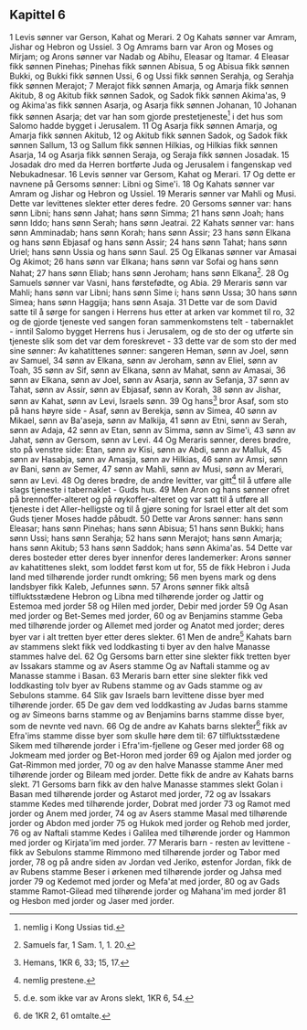 ## Kapittel 6

1 Levis sønner var Gerson, Kahat og Merari.
2 Og Kahats sønner var Amram, Jishar og Hebron og Ussiel.
3 Og Amrams barn var Aron og Moses og Mirjam; og Arons sønner var Nadab og Abihu, Eleasar og Itamar.
4 Eleasar fikk sønnen Pinehas; Pinehas fikk sønnen Abisua,
5 og Abisua fikk sønnen Bukki, og Bukki fikk sønnen Ussi,
6 og Ussi fikk sønnen Serahja, og Serahja fikk sønnen Merajot;
7 Merajot fikk sønnen Amarja, og Amarja fikk sønnen Akitub,
8 og Akitub fikk sønnen Sadok, og Sadok fikk sønnen Akima'as,
9 og Akima'as fikk sønnen Asarja, og Asarja fikk sønnen Johanan,
10 Johanan fikk sønnen Asarja; det var han som gjorde prestetjeneste[^1] i det hus som Salomo hadde bygget i Jerusalem.
11 Og Asarja fikk sønnen Amarja, og Amarja fikk sønnen Akitub,
12 og Akitub fikk sønnen Sadok, og Sadok fikk sønnen Sallum,
13 og Sallum fikk sønnen Hilkias, og Hilkias fikk sønnen Asarja,
14 og Asarja fikk sønnen Seraja, og Seraja fikk sønnen Josadak.
15 Josadak dro med da Herren bortførte Juda og Jerusalem i fangenskap ved Nebukadnesar.
16 Levis sønner var Gersom, Kahat og Merari.
17 Og dette er navnene på Gersoms sønner: Libni og Sime'i.
18 Og Kahats sønner var Amram og Jishar og Hebron og Ussiel.
19 Meraris sønner var Mahli og Musi. Dette var levittenes slekter etter deres fedre.
20 Gersoms sønner var: hans sønn Libni; hans sønn Jahat; hans sønn Simma;
21 hans sønn Joah; hans sønn Iddo; hans sønn Serah; hans sønn Jeatrai.
22 Kahats sønner var: hans sønn Amminadab; hans sønn Korah; hans sønn Assir;
23 hans sønn Elkana og hans sønn Ebjasaf og hans sønn Assir;
24 hans sønn Tahat; hans sønn Uriel; hans sønn Ussia og hans sønn Saul.
25 Og Elkanas sønner var Amasai Og Akimot;
26 hans sønn var Elkana; hans sønn var Sofai og hans sønn Nahat;
27 hans sønn Eliab; hans sønn Jeroham; hans sønn Elkana[^2].
28 Og Samuels sønner var Vasni, hans førstefødte, og Abia.
29 Meraris sønn var Mahli; hans sønn var Libni; hans sønn Sime i; hans sønn Ussa;
30 hans sønn Simea; hans sønn Haggija; hans sønn Asaja.
31 Dette var de som David satte til å sørge for sangen i Herrens hus etter at arken var kommet til ro,
32 og de gjorde tjeneste ved sangen foran sammenkomstens telt - tabernaklet - inntil Salomo bygget Herrens hus i Jerusalem, og de sto der og utførte sin tjeneste slik som det var dem foreskrevet -
33 dette var de som sto der med sine sønner: Av kahatittenes sønner: sangeren Heman, sønn av Joel, sønn av Samuel,
34 sønn av Elkana, sønn av Jeroham, sønn av Eliel, sønn av Toah,
35 sønn av Sif, sønn av Elkana, sønn av Mahat, sønn av Amasai,
36 sønn av Elkana, sønn av Joel, sønn av Asarja, sønn av Sefanja,
37 sønn av Tahat, sønn av Assir, sønn av Ebjasaf, sønn av Korah,
38 sønn av Jishar, sønn av Kahat, sønn av Levi, Israels sønn.
39 Og hans[^3] bror Asaf, som sto på hans høyre side - Asaf, sønn av Berekja, sønn av Simea,
40 sønn av Mikael, sønn av Ba'aseja, sønn av Malkija,
41 sønn av Etni, sønn av Serah, sønn av Adaja,
42 sønn av Etan, sønn av Simma, sønn av Sime'i,
43 sønn av Jahat, sønn av Gersom, sønn av Levi.
44 Og Meraris sønner, deres brødre, sto på venstre side: Etan, sønn av Kisi, sønn av Abdi, sønn av Malluk,
45 sønn av Hasabja, sønn av Amasja, sønn av Hilkias,
46 sønn av Amsi, sønn av Bani, sønn av Semer,
47 sønn av Mahli, sønn av Musi, sønn av Merari, sønn av Levi.
48 Og deres brødre, de andre levitter, var gitt[^4] til å utføre alle slags tjeneste i tabernaklet - Guds hus.
49 Men Aron og hans sønner ofret på brennoffer-alteret og på røykoffer-alteret og var satt til å utføre all tjeneste i det Aller-helligste og til å gjøre soning for Israel etter alt det som Guds tjener Moses hadde påbudt.
50 Dette var Arons sønner: hans sønn Eleasar; hans sønn Pinehas; hans sønn Abisua;
51 hans sønn Bukki; hans sønn Ussi; hans sønn Serahja;
52 hans sønn Merajot; hans sønn Amarja; hans sønn Akitub;
53 hans sønn Saddok; hans sønn Akima'as.
54 Dette var deres bosteder etter deres byer innenfor deres landemerker: Arons sønner av kahatittenes slekt, som loddet først kom ut for,
55 de fikk Hebron i Juda land med tilhørende jorder rundt omkring;
56 men byens mark og dens landsbyer fikk Kaleb, Jefunnes sønn.
57 Arons sønner fikk altså tilfluktsstædene Hebron og Libna med tilhørende jorder og Jattir og Estemoa med jorder
58 og Hilen med jorder, Debir med jorder
59 Og Asan med jorder og Bet-Semes med jorder,
60 og av Benjamins stamme Geba med tilhørende jorder og Allemet med jorder og Anatot med jorder; deres byer var i alt tretten byer etter deres slekter.
61 Men de andre[^5] Kahats barn av stammens slekt fikk ved loddkasting ti byer av den halve Manasse stammes halve del.
62 Og Gersoms barn etter sine slekter fikk tretten byer av Issakars stamme og av Asers stamme Og av Naftali stamme og av Manasse stamme i Basan.
63 Meraris barn etter sine slekter fikk ved loddkasting tolv byer av Rubens stamme og av Gads stamme og av Sebulons stamme.
64 Slik gav Israels barn levittene disse byer med tilhørende jorder.
65 De gav dem ved loddkasting av Judas barns stamme og av Simeons barns stamme og av Benjamins barns stamme disse byer, som de nevnte ved navn.
66 Og de andre av Kahats barns slekter[^6] fikk av Efra'ims stamme disse byer som skulle høre dem til:
67 tilfluktsstædene Sikem med tilhørende jorder i Efra'im-fjellene og Geser med jorder
68 og Jokmeam med jorder og Bet-Horon med jorder
69 og Ajalon med jorder og Gat-Rimmon med jorder,
70 og av den halve Manasse stamme Aner med tilhørende jorder og Bileam med jorder. Dette fikk de andre av Kahats barns slekt.
71 Gersoms barn fikk av den halve Manasse stammes slekt Golan i Basan med tilhørende jorder og Astarot med jorder,
72 og av Issakars stamme Kedes med tilhørende jorder, Dobrat med jorder
73 og Ramot med jorder og Anem med jorder,
74 og av Asers stamme Masal med tilhørende jorder og Abdon med jorder
75 og Hukok med jorder og Rehob med jorder,
76 og av Naftali stamme Kedes i Galilea med tilhørende jorder og Hammon med jorder og Kirjata'im med jorder.
77 Meraris barn - resten av levittene - fikk av Sebulons stamme Rimmono med tilhørende jorder og Tabor med jorder,
78 og på andre siden av Jordan ved Jeriko, østenfor Jordan, fikk de av Rubens stamme Beser i ørkenen med tilhørende jorder og Jahsa med jorder
79 og Kedemot med jorder og Mefa'at med jorder,
80 og av Gads stamme Ramot-Gilead med tilhørende jorder og Mahana'im med jorder
81 og Hesbon med jorder og Jaser med jorder.

[^1]:  nemlig i Kong Ussias tid.
[^2]:  Samuels far, 1 Sam. 1, 1. 20.
[^3]:  Hemans, 1KR 6, 33; 15, 17.
[^4]:  nemlig prestene.
[^5]:  d.e. som ikke var av Arons slekt, 1KR 6, 54.
[^6]:  de 1KR 2, 61 omtalte.
